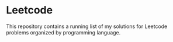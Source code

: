 # Leetcode
This repository contains a running list of my solutions for Leetcode problems organized by programming language.
